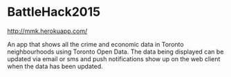 # BattleHack2015

http://mmk.herokuapp.com/

An app that shows all the crime and economic data in Toronto neighbourhoods using Toronto Open Data. The data being displayed can be updated via email or sms and push notifications show up on the web client when the data has been updated.
